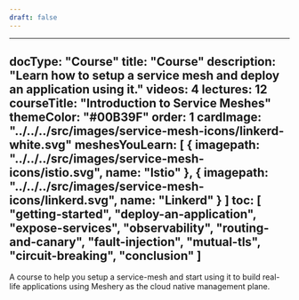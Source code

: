 ```yaml
---
draft: false
---
```


---
docType: "Course"
title: "Course"
description: "Learn how to setup a service mesh and deploy an application using it."
videos: 4
lectures: 12
courseTitle: "Introduction to Service Meshes"
themeColor: "#00B39F"
order: 1
cardImage: "../../../src/images/service-mesh-icons/linkerd-white.svg"
meshesYouLearn:
  [
    {
      imagepath: "../../../src/images/service-mesh-icons/istio.svg",
      name: "Istio"
    },
    {
      imagepath: "../../../src/images/service-mesh-icons/linkerd.svg",
      name: "Linkerd"
    }
  ]
toc:
  [
    "getting-started",
    "deploy-an-application",
    "expose-services",
    "observability",
    "routing-and-canary",
    "fault-injection",
    "mutual-tls",
    "circuit-breaking",
    "conclusion"
  ]
---

A course to help you setup a service-mesh and start using it to build real-life applications using Meshery
as the cloud native management plane.
